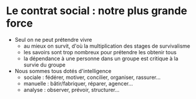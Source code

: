 # Le contrat social : notre plus grande force

- Seul on ne peut prétendre vivre
  - au mieux on survit, d'où la multiplication des stages de survivalisme
  - les savoirs sont trop nombreux pour prétendre les obtenir tous
  - la dépendance à une personne dans un groupe est critique à la survie du groupe
- Nous sommes tous dotés d'intelligence
  - sociale : fédérer, motiver, concilier, organiser, rassurer…
  - manuelle : bâtir/fabriquer, réparer, agencer…
  - analyse : observer, prévoir, structurer…
